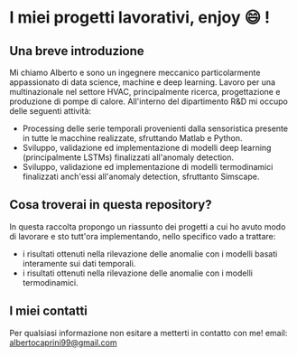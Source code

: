 # I miei progetti lavorativi, enjoy :smile: !
## Una breve introduzione
Mi chiamo Alberto e sono un ingegnere meccanico particolarmente appassionato di data science, machine e deep learning. Lavoro per una multinazionale 
nel settore HVAC, principalmente ricerca, progettazione e produzione di pompe di calore. All'interno del dipartimento R&D mi occupo delle seguenti attività:
- Processing delle serie temporali provenienti dalla sensoristica presente in tutte le macchine realizzate, sfruttando Matlab e Python.  
- Sviluppo, validazione ed implementazione di modelli deep learning (principalmente LSTMs) finalizzati all'anomaly detection.
- Sviluppo, validazione ed implementazione di modelli termodinamici finalizzati anch'essi all'anomaly detection, sfruttanto Simscape.
 
## Cosa troverai in questa repository?
In questa raccolta propongo un riassunto dei progetti a cui ho avuto modo di lavorare e sto tutt'ora implementando, nello specifico vado a trattare:
- i risultati ottenuti nella rilevazione delle anomalie con i modelli basati interamente sui dati temporali.
- i risultati ottenuti nella rilevazione delle anomalie con i modelli termodinamici.

## I miei contatti
Per qualsiasi informazione non esitare a metterti in contatto con me!
email: albertocaprini99@gmail.com  
